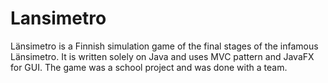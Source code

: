 # Lansimetro

Länsimetro is a Finnish simulation game of the final stages of the infamous Länsimetro. It is written solely on Java and uses MVC pattern and JavaFX for GUI. The game was a school project and was done with a team.
